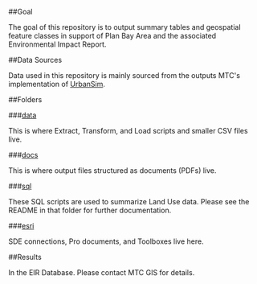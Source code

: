 ##Goal

The goal of this repository is to output summary tables and geospatial feature classes in support of Plan Bay Area and the associated Environmental Impact Report. 

##Data Sources

Data used in this repository is mainly sourced from the outputs MTC's implementation of [UrbanSim](https://github.com/MetropolitanTransportationCommission/bayarea_urbansim).   

##Folders  

###[data](https://github.com/MetropolitanTransportationCommission/UrbanSim_Spatial_Analysis/tree/master/data)  

This is where Extract, Transform, and Load scripts and smaller CSV files live.   

###[docs](https://github.com/MetropolitanTransportationCommission/UrbanSim_Spatial_Analysis/tree/master/docs)  

This is where output files structured as documents (PDFs) live.  

###[sql](https://github.com/MetropolitanTransportationCommission/UrbanSim_Spatial_Analysis/tree/master/sql)  

These SQL scripts are used to summarize Land Use data. Please see the README in that folder for further documentation.  

###[esri](https://github.com/MetropolitanTransportationCommission/UrbanSim_Spatial_Analysis/tree/master/esri)   

SDE connections, Pro documents, and Toolboxes live here.  

##Results  

In the EIR Database. Please contact MTC GIS for details.   
